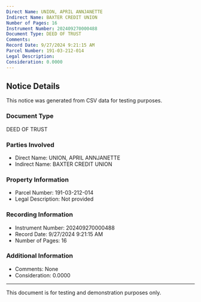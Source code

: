 ```yaml
---
Direct Name: UNION, APRIL ANNJANETTE
Indirect Name: BAXTER CREDIT UNION
Number of Pages: 16
Instrument Number: 202409270000488
Document Type: DEED OF TRUST
Comments: 
Record Date: 9/27/2024 9:21:15 AM
Parcel Number: 191-03-212-014
Legal Description: 
Consideration: 0.0000
---
```


## Notice Details

This notice was generated from CSV data for testing purposes.

### Document Type
DEED OF TRUST

### Parties Involved
- Direct Name: UNION, APRIL ANNJANETTE
- Indirect Name: BAXTER CREDIT UNION

### Property Information
- Parcel Number: 191-03-212-014
- Legal Description: Not provided

### Recording Information
- Instrument Number: 202409270000488
- Record Date: 9/27/2024 9:21:15 AM
- Number of Pages: 16

### Additional Information
- Comments: None
- Consideration: 0.0000

---

This document is for testing and demonstration purposes only.
